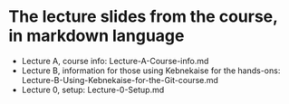 # The lecture slides from the course, in markdown language

* Lecture A, course info: Lecture-A-Course-info.md
* Lecture B, information for those using Kebnekaise for the hands-ons: Lecture-B-Using-Kebnekaise-for-the-Git-course.md
* Lecture 0, setup: Lecture-0-Setup.md
